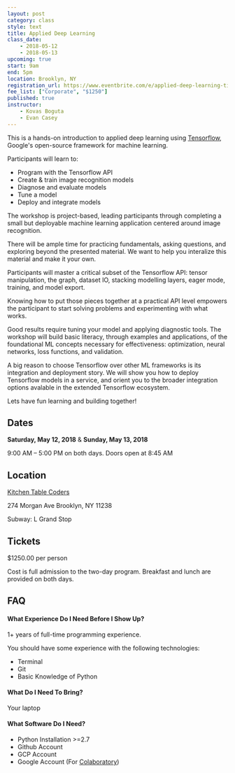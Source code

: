 ```yaml
---
layout: post
category: class
style: text
title: Applied Deep Learning
class_date:
    - 2018-05-12
    - 2018-05-13
upcoming: true
start: 9am
end: 5pm
location: Brooklyn, NY
registration_url: https://www.eventbrite.com/e/applied-deep-learning-tickets-42720051825
fee_list: ["Corporate", "$1250"]
published: true
instructor:
    - Kovas Boguta
    - Evan Casey
---
```



This is a hands-on introduction to applied deep learning using [Tensorflow](https://www.tensorflow.org), 
Google's open-source framework for machine learning. 

Participants will learn to:
- Program with the Tensorflow API
- Create & train image recognition models
- Diagnose and evaluate models 
- Tune a model
- Deploy and integrate models

The workshop is project-based, leading participants through completing a small but 
deployable machine learning application centered around image recognition. 

There will be ample time for practicing fundamentals, asking questions, and 
exploring beyond the presented material. We want to help you interalize this
material and make it your own. 

Participants will master a critical subset of the Tensorflow API: tensor manipulation, 
the graph, dataset IO, stacking modelling layers, eager mode, training, and model export. 

Knowing how to put those pieces together at a practical API level empowers the 
participant to start solving problems and experimenting with what works.

Good results require tuning your model and applying diagnostic tools. The
workshop will build basic literacy, through examples and applications, of the
foundational ML concepts necessary for effectiveness: optimization, neural
networks, loss functions, and validation.

A big reason to choose Tensorflow over other ML frameworks is its integration 
and deployment story. We will show you how to deploy Tensorflow models in 
a service, and orient you to the broader integration options avalable in the
extended Tensorflow ecosystem. 

Lets have fun learning and building together!

## Dates

**Saturday, May 12, 2018** &amp; **Sunday, May 13, 2018**

9:00 AM – 5:00 PM on both days. Doors open at 8:45 AM

## Location

[Kitchen Table Coders](http://kitchentablecoders.com/)

274 Morgan Ave
Brooklyn, NY 11238

Subway: L Grand Stop

## Tickets

$1250.00 per person

Cost is full admission to the two-day program. Breakfast and lunch are provided
on both days.

## FAQ

#### What Experience Do I Need Before I Show Up?

1+ years of full-time programming experience.

You should have some experience with the following technologies:

- Terminal
- Git
- Basic Knowledge of Python

#### What Do I Need To Bring?

Your laptop

#### What Software Do I Need?

- Python Installation >=2.7
- Github Account
- GCP Account
- Google Account (For [Colaboratory](https://colab.research.google.com/notebooks/welcome.ipynb#recent=true))
